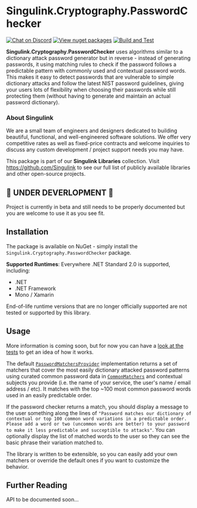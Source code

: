 

# Singulink.Cryptography.PasswordChecker

[![Chat on Discord](https://img.shields.io/discord/906246067773923490)](https://discord.gg/EkQhJFsBu6)
[![View nuget packages](https://img.shields.io/nuget/v/Singulink.Cryptography.PasswordChecker.svg)](https://www.nuget.org/packages/Singulink.Cryptography.PasswordChecker/)
[![Build and Test](https://github.com/Singulink/Singulink.Cryptography.PasswordChecker/workflows/build%20and%20test/badge.svg)](https://github.com/Singulink/Singulink.Cryptography.PasswordChecker/actions?query=workflow%3A%22build+and+test%22)

**Singulink.Cryptography.PasswordChecker** uses algorithms similar to a dictionary attack password generator but in reverse - instead of generating passwords, it using matching rules to check if the password follows a predictable pattern with commonly used and contextual password words. This makes it easy to detect passwords that are vulnerable to simple dictionary attacks and follow the latest NIST password guidelines, giving your users lots of flexibility when choosing their passwords while still protecting them (without having to generate and maintain an actual password dictionary).

### About Singulink

We are a small team of engineers and designers dedicated to building beautiful, functional, and well-engineered software solutions. We offer very competitive rates as well as fixed-price contracts and welcome inquiries to discuss any custom development / project support needs you may have.

This package is part of our **Singulink Libraries** collection. Visit https://github.com/Singulink to see our full list of publicly available libraries and other open-source projects.

## 🚧 **UNDER DEVERLOPMENT 🚧** 

Project is currently in beta and still needs to be properly documented but you are welcome to use it as you see fit.

## Installation

The package is available on NuGet - simply install the `Singulink.Cryptography.PasswordChecker` package.

**Supported Runtimes**: Everywhere .NET Standard 2.0 is supported, including:
- .NET
- .NET Framework
- Mono / Xamarin

End-of-life runtime versions that are no longer officially supported are not tested or supported by this library.

## Usage

More information is coming soon, but for now you can have a [look at the tests](https://github.com/Singulink/Singulink.Cryptography.PasswordChecker/blob/main/Tests/Singulink.Cryptography.PasswordChecker.Tests/PasswordCheckerTests.cs) to get an idea of how it works.

The default [`PasswordMatchersProvider`](https://github.com/Singulink/Singulink.Cryptography.PasswordChecker/blob/main/Source/Singulink.Cryptography.PasswordChecker/PasswordMatchersProvider.cs) implementation returns a set of matchers that cover the most easily dictionary attacked password patterns using curated common password data in [`CommonMatchers`](https://github.com/Singulink/Singulink.Cryptography.PasswordChecker/blob/main/Source/Singulink.Cryptography.PasswordChecker/PasswordMatchers/CommonMatchers.cs) and contextual subjects you provide (i.e. the name of your service, the user's name / email address / etc). It matches with the top ~100 most common password words used in an easily predictable order.

If the password checker returns a match, you should display a message to the user something along the lines of `"Password matches our dictionary of contextual or top 100 common word variations in a predictable order. Please add a word or two (uncommon words are better) to your password to make it less predictable and succeptible to attacks"`. You can optionally display the list of matched words to the user so they can see the basic phrase their variation matched to.

The library is written to be extensible, so you can easily add your own matchers or override the default ones if you want to customize the behavior.

## Further Reading

API to be documented soon...

<!--
You can view the fully documented API on the [project documentation site](https://www.singulink.com/Docs/Singulink.Cryptography.PasswordChecker/api/Singulink.Cryptography.PasswordChecker.html).
-->

